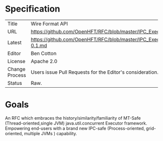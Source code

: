 # Specification

|         |                                                             |
|:------- | ----------------------------------------------------------- |
| Title   | Wire Format API                                             |
| URL     | https://github.com/OpenHFT/RFC/blob/master/IPC_Executor/    |
| Latest  | https://github.com/OpenHFT/RFC/blob/master/IPC_Executor/IPC_Executor-0.1.md |
| Editor  | Ben Cotton                                                  |
| License | Apache 2.0                                                  |
| Change Process | Users issue Pull Requests for the Editor's consideration. |
| Status  | Raw.                                                        |

# Goals
An RFC which embraces the history/similarity/familiarity of MT-Safe  (Thread-oriented,single JVM) java.util.concurrent Executor framework.
Empowering end-users with a brand new IPC-safe (Process-oriented, grid-oriented, multiple JVMs ) capability.
